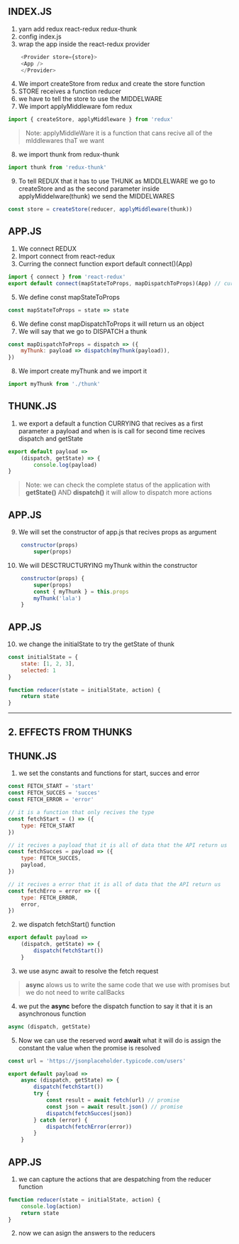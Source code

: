 ## INDEX.JS

1. yarn add redux react-redux redux-thunk
2. config index.js
3. wrap the app inside the react-redux provider
```javascript
	<Provider store={store}>
    <App />
	</Provider>
```
4. We import createStore from redux and create the store function
5. STORE receives a function reducer
6. we have to tell the store to use the MIDDELWARE
7. We import applyMiddleware fom redux
```javascript
import { createStore, applyMiddleware } from 'redux'
```
> Note: applyMiddleWare it is a function that cans recive all of  the mIddlewares thaT we want

8. we import thunk from redux-thunk
```javascript
import thunk from 'redux-thunk'
```
9. To tell REDUX that it has to use THUNK as MIDDLELWARE we go to createStore and as the second parameter inside applyMiddelware(thunk) we send the MIDDELWARES
```javascript
const store = createStore(reducer, applyMiddleware(thunk))
```

## APP.JS

1. We connect REDUX
2. Import connect from react-redux
3. Curring the connect function export default connect()(App)
```javascript
import { connect } from 'react-redux'
export default connect(mapStateToProps, mapDispatchToProps)(App) // curring
```
5. We define const mapStateToProps
```javascript
const mapStateToProps = state => state
```
6. We define const mapDispatchToProps it will return us an object
7. We will say that we go to DISPATCH a thunk 

```javascript
const mapDispatchToProps = dispatch => ({
	myThunk: payload => dispatch(myThunk(payload)),
})
```
8. We import create myThunk and we import it
```javascript
import myThunk from './thunk'
```

## THUNK.JS

1. we export a default a function CURRYING that recives as a first parameter a payload and when is is call for second time recives dispatch and getState
```javascript
export default payload => 
	(dispatch, getState) => {
		console.log(payload)
}
```

> Note: we can check the complete status of the application with **getState()** AND **dispatch()** it will allow to dispatch more actions

## APP.JS

9. We will set the constructor of app.js that recives props as argument
```javascript
	constructor(props)
		super(props)
```
10. We will DESCTRUCTURYING myThunk within the constructor
```javascript
	constructor(props) {
		super(props)
		const { myThunk } = this.props
		myThunk('lala')
	}
```

## APP.JS

10. we change the initialState to try the getState of thunk

```javascript
const initialState = {
	state: [1, 2, 3],
	selected: 1
}

function reducer(state = initialState, action) {
	return state
}
```


___
## 2. EFFECTS FROM THUNKS

## THUNK.JS

1. we set the constants and functions for start, succes and error

```javascript
const FETCH_START = 'start'
const FETCH_SUCCES = 'succes'
const FETCH_ERROR = 'error'

// it is a function that only recives the type
const fetchStart = () => ({
	type: FETCH_START
})

// it recives a payload that it is all of data that the API return us
const fetchSucces = payload => ({
	type: FETCH_SUCCES,
	payload,
})

// it recives a error that it is all of data that the API return us
const fetchErro = error => ({
	type: FETCH_ERROR,
	error,
})
```

2. we dispatch fetchStart() function

```javascript
export default payload =>
	(dispatch, getState) => {
		dispatch(fetchStart())
	}
```

3. we use async await to resolve the fetch request
> **async** alows us to write the same code that we use with promises but we do not need to write callBacks

4. we put the **async** before the dispatch function to say it that it is an asynchronous function
```javascript
async (dispatch, getState)
```
5. Now we can use the reserved word **await** what it will do is assign the constant the value when the promise is resolved
```javascript
const url = 'https://jsonplaceholder.typicode.com/users'

export default payload =>
	async (dispatch, getState) => {
		dispatch(fetchStart())
		try {
			const result = await fetch(url) // promise
			const json = await result.json() // promise
			dispatch(fetchSucces(json))
		} catch (error) {
			dispatch(fetchError(error))
		}
	}
```

## APP.JS

1. we can capture the actions that are despatching from the reducer function
```javascript
function reducer(state = initialState, action) {
	console.log(action)
	return state
}
```
2. now we can asign the answers to the reducers

